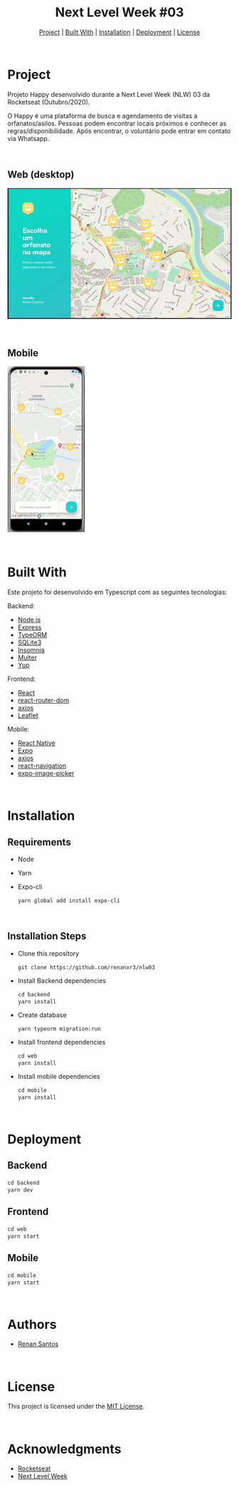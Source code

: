 <h1 align="center">
  Next Level Week #03
</h1>

<p align="center">
  <a href="#project">Project</a>   |   
  <a href="#built-with">Built With</a>   |   
  <a href="#installation">Installation</a>   |   
  <a href="#deployment">Deployment</a>   |   
  <a href="#license">License</a>
</p>

<br>

# Project

Projeto Happy desenvolvido durante a Next Level Week (NLW) 03 da Rocketseat (Outubro/2020).

O Happy é uma plataforma de busca e agendamento de visitas a orfanatos/asilos. Pessoas podem encontrar locais próximos e conhecer as regras/disponibilidade. Após encontrar, o voluntário pode entrar em contato via Whatsapp.

<br>

## Web (desktop)

![Frontend](./assets/web/web-low.gif)

<br>

## Mobile

<!---<img src="./assets/mobile/mobile.gif" height="500"> --->

![Mobile](./assets/mobile/mobile-low.gif)

<br>

# Built With

Este projeto foi desenvolvido em Typescript com as seguintes tecnologias:

Backend:

- [Node.js](https://nodejs.org/en/)
- [Express](https://www.npmjs.com/package/express)
- [TypeORM](https://typeorm.io/)
- [SQLite3](https://www.npmjs.com/package/sqlite3)
- [Insomnia](https://insomnia.rest/download/)
- [Multer](https://github.com/expressjs/multer)
- [Yup](https://github.com/jquense/yup)

Frontend:

- [React](https://reactjs.org/)
- [react-router-dom](https://reactrouter.com/web/guides/quick-start)
- [axios](https://www.npmjs.com/package/axios)
- [Leaflet](https://react-leaflet.js.org/docs/en/intro)

Mobile:

- [React Native](https://facebook.github.io/react-native/)
- [Expo](https://expo.io/)
- [axios](https://www.npmjs.com/package/axios)
- [react-navigation](https://reactnavigation.org/docs/getting-started)
- [expo-image-picker](https://docs.expo.io/versions/latest/sdk/imagepicker/)

<br>

# Installation

## Requirements

- Node
- Yarn
- Expo-cli

  ```
  yarn global add install expo-cli
  ```

<br>

## Installation Steps

- Clone this repository

  ```
  git clone https://github.com/renanxr3/nlw03
  ```

- Install Backend dependencies

  ```
  cd backend
  yarn install
  ```

- Create database

  ```
  yarn typeorm migration:run
  ```

- Install frontend dependencies

  ```
  cd web
  yarn install
  ```

- Install mobile dependencies

  ```
  cd mobile
  yarn install
  ```

<br>

# Deployment

## Backend

```
cd backend
yarn dev
```

## Frontend

```
cd web
yarn start
```

## Mobile

```
cd mobile
yarn start
```

<br/>

# Authors

- [Renan Santos](https://github.com/renanxr3)

<br/>

# License

This project is licensed under the [MIT License](LICENSE.md).

<br/>

# Acknowledgments

- [Rocketseat](https://rocketseat.com.br/)
- [Next Level Week](https://nextlevelweek.com/)
